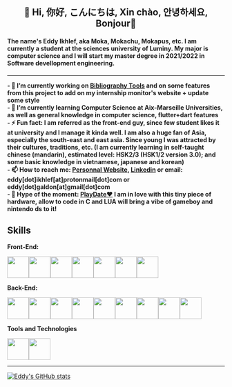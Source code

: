 <h2 align="center">👋 Hi, 你好, こんにちは, Xin chào, 안녕하세요, Bonjour👋</h2>
<h4>The name's Eddy Ikhlef, aka Moka, Mokachu, Mokapus, etc. 
I am currently a student at the sciences university of Luminy. My major is computer science and I will start my master degree in 2021/2022 in Software devellopment engineering.<h4>
<hr>
- 🔭 I’m currently working on <a href="https://github.com/m-o-k-a/Bibliography-Tools">Bibliography Tools</a> and on some features from this project to add on my internship monitor's website + update some style<br>
- 🌱 I’m currently learning Computer Science at Aix-Marseille Universities, as well as general knowledge in computer science, flutter+dart features<br>
- ⚡ Fun fact: I am referred as the front-end guy, since few student likes it at university and I manage it kinda well. I am also a huge fan of Asia, especially the south-east and east asia. Since young I was attracted by their cultures, traditions, etc. (I am currently learning in self-taught chinese (mandarin), estimated level: HSK2/3 (HSK1/2 version 3.0); and some basic knowledge in vietnamese, japanese and korean)<br>
  - 📫 How to reach me: <a href="eddy-ikhlef.glitch.me">Personnal Website</a>, <a href="https://www.linkedin.com/in/eddy-ikhlef/">Linkedin</a> or email: eddy[dot]ikhlef[at]protonmail[dot]com or eddy[dot]galdon[at]gmail[dot]com<br>
  - 🤩 Hype of the moment: <a href="https://play.date">PlayDate❤</a> I am in love with this tiny piece of hardware, allow to code in C and LUA will bring a vibe of gameboy and nintendo ds to it!
  
<h2>Skills</h2>
<b>Front-End:</b>
<p float="left">
<img src="https://eddy-ikhlef.glitch.me/skills/html.png" width="50" height="50"><img src="https://eddy-ikhlef.glitch.me/skills/css.png" width="50" height="50"><img src="https://eddy-ikhlef.glitch.me/skills/js.png" width="50" height="50"><img src="https://eddy-ikhlef.glitch.me/skills/bootstrap.png" width="50" height="50"><img src="https://eddy-ikhlef.glitch.me/skills/flutter.png" width="50" height="50"><img src="https://eddy-ikhlef.glitch.me/skills/javafx.png" width="50" height="50"><img src="https://eddy-ikhlef.glitch.me/skills/angular.png" width="50" height="50">
</p>
<b>Back-End:</b>
<p float="left">
<img src="https://eddy-ikhlef.glitch.me/skills/java.png" width="50" height="50"><img src="https://eddy-ikhlef.glitch.me/skills/kotlin.png" width="50" height="50"><img src="https://eddy-ikhlef.glitch.me/skills/python.png" width="50" height="50"><img src="https://eddy-ikhlef.glitch.me/skills/sql.png" width="50" height="50"><img src="https://eddy-ikhlef.glitch.me/skills/nodejs.png" width="50" height="50"><img src="https://eddy-ikhlef.glitch.me/skills/c.png" width="50" height="50"><img src="https://eddy-ikhlef.glitch.me/skills/lua.png" width="50" height="50"><img src="https://eddy-ikhlef.glitch.me/skills/dart.png" width="50" height="50"><img src="https://eddy-ikhlef.glitch.me/skills/php.png" width="50" height="50">
</p>
<b>Tools and Technologies</b>
<p float="left">
<img src="https://eddy-ikhlef.glitch.me/skills/gradle.png" width="50" height="50"><img src="https://eddy-ikhlef.glitch.me/skills/git.png" width="50" height="50">
</p>
<hr>
  
  [![Eddy's GitHub stats](https://github-readme-stats.vercel.app/api?username=m-o-k-a&theme=tokyonight)](https://github.com/anuraghazra/github-readme-stats)

  
